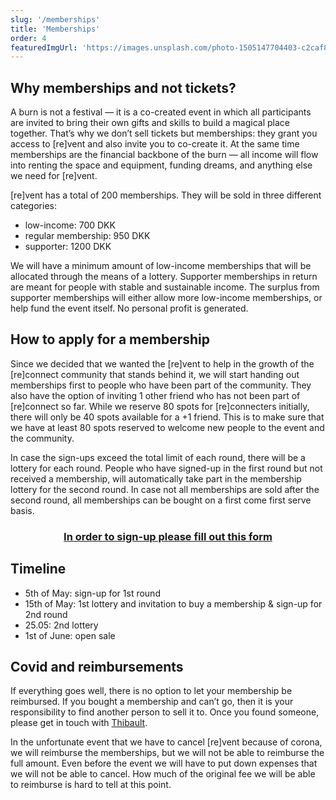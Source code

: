```yaml
---
slug: '/memberships'
title: 'Memberships'
order: 4
featuredImgUrl: 'https://images.unsplash.com/photo-1505147704403-c2caf85db293?ixid=MnwxMjA3fDB8MHxwaG90by1wYWdlfHx8fGVufDB8fHx8&ixlib=rb-1.2.1&auto=format&fit=crop&w=1948&q=80'
---
```


## Why memberships and not tickets?

A burn is not a festival — it is a co-created event in which all participants are invited to bring their own gifts and skills to build a magical place together. That’s why we don’t sell tickets but memberships: they grant you access to [re]vent and also invite you to co-create it. At the same time memberships are the financial backbone of the burn — all income will flow into renting
the space and equipment, funding dreams, and anything else we need for [re]vent.

[re]vent has a total of 200 memberships. They will be sold in three different categories:

- low-income: 700 DKK
- regular membership: 950 DKK
- supporter: 1200 DKK

We will have a minimum amount of low-income memberships that will be allocated through the means of a lottery. Supporter memberships in return are meant for people with stable and sustainable income. The surplus from supporter memberships will either allow more low-income memberships, or help fund the event itself. No personal profit is generated.

## How to apply for a membership

Since we decided that we wanted the [re]vent to help in the growth of the [re]connect community that stands behind it, we will start handing out memberships first to people who have been part of the community. They also have the option of inviting 1 other friend who has not been part of [re]connect so far. While we reserve 80 spots for [re]connecters initially, there will only be 40 spots available for a +1 friend. This is to make sure that we have at least 80 spots reserved to welcome new people to the event and the community.

In case the sign-ups exceed the total limit of each round, there will be a lottery for each round. People who have signed-up in the first round but not received a membership, will automatically take part in the membership lottery for the second round. In case not all memberships are sold after the second round, all memberships can be bought on a first come first serve basis.

<a href="https://tinyurl.com/4wya2zwt" target="_blank"><h3 style="text-align: center;">In order to sign-up please fill out this form</h3></a>

## Timeline

- 5th of May: sign-up for 1st round
- 15th of May: 1st lottery and invitation to buy a membership & sign-up for 2nd round
- 25.05: 2nd lottery
- 1st of June: open sale

## Covid and reimbursements

If everything goes well, there is no option to let your membership be reimbursed. If you bought a membership and can’t go, then it is your responsibility to find another person to sell it to. Once you found someone, please get in touch with <a href="https://www.facebook.com/thibault.vondannen/" target="_blank">Thibault</a>.

In the unfortunate event that we have to cancel [re]vent because of corona, we will reimburse the memberships, but we will not be able to reimburse the full amount. Even before the event we will have to put down expenses that we will not be able to cancel. How much of the original fee we will be able to reimburse is hard to tell at this point.
